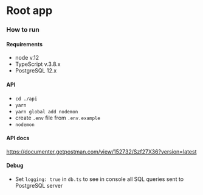 # Root app

### How to run

#### Requirements
- node v.12
- TypeScript v.3.8.x
- PostgreSQL 12.x

#### API
- `cd ./api`
- `yarn`
- `yarn global add nodemon`
- create `.env` file from `.env.example`
- `nodemon`

#### API docs

https://documenter.getpostman.com/view/152732/Szf27X36?version=latest

#### Debug
- Set `logging: true` in `db.ts` to see in console all SQL queries sent to PostgreSQL server